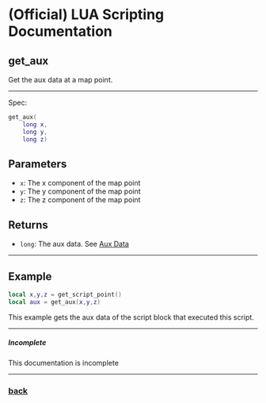 
# (Official) LUA Scripting Documentation

## get_aux

Get the aux data at a map point.

___

Spec:

```lua
get_aux(
	long x,
	long y,
	long z)
```

## Parameters

- `x`: The x component of the map point
- `y`: The y component of the map point
- `z`: The z component of the map point

## Returns

- `long`: The aux data. See [Aux Data](../../data-types#aux)

___

## Example

```lua
local x,y,z = get_script_point()
local aux = get_aux(x,y,z)
```

This example gets the aux data of the script block that executed this script.

___

##### Incomplete

This documentation is incomplete

___

### [back](../blocks)
